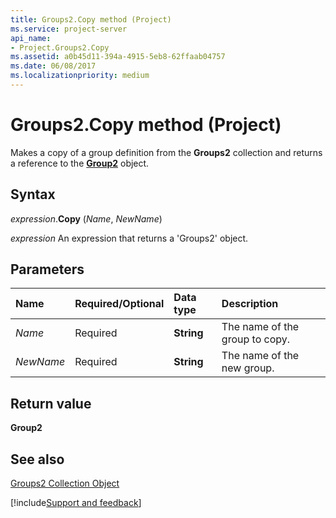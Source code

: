 ```yaml
---
title: Groups2.Copy method (Project)
ms.service: project-server
api_name:
- Project.Groups2.Copy
ms.assetid: a0b45d11-394a-4915-5eb8-62ffaab04757
ms.date: 06/08/2017
ms.localizationpriority: medium
---
```



# Groups2.Copy method (Project)

Makes a copy of a group definition from the **Groups2** collection and returns a reference to the **[Group2](Project.Group2.md)** object.


## Syntax

_expression_.**Copy** (_Name_, _NewName_)

 _expression_ An expression that returns a 'Groups2' object.


## Parameters



|Name|Required/Optional|Data type|Description|
|:-----|:-----|:-----|:-----|
| _Name_|Required|**String**|The name of the group to copy.|
| _NewName_|Required|**String**|The name of the new group.|

## Return value

 **Group2**


## See also


[Groups2 Collection Object](Project.groups2.md)

[!include[Support and feedback](~/includes/feedback-boilerplate.md)]